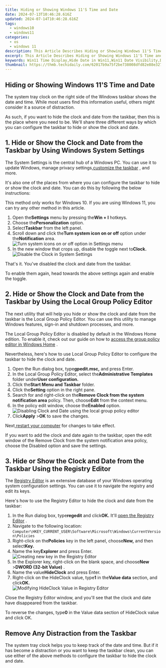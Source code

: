 ```yaml
---
title: Hiding or Showing Windows 11'S Time and Date
date: 2024-07-13T10:46:28.616Z
updated: 2024-07-14T10:46:28.616Z
tags:
  - windows10
  - windows11
categories:
  - os
  - windows 11
description: This Article Describes Hiding or Showing Windows 11'S Time and Date
excerpt: This Article Describes Hiding or Showing Windows 11'S Time and Date
keywords: Win11 Time Display,Hide Date in Win11,Win11 Date Visibility,Date/Time Change Win11,Windows Time Update,Show/Hide Win11 Date,Date & Time Settings Win11
thumbnail: https://thmb.techidaily.com/62017b9a75f2be738008dfd82e88e32736119212be885f48835d0be5b0d3459a.jpg
---
```


## Hiding or Showing Windows 11'S Time and Date

 The system tray clock on the right side of the Windows taskbar shows the date and time. While most users find this information useful, others might consider it a source of distraction.

 As such, if you want to hide the clock and date from the taskbar, then this is the place where you need to be. We'll share three different ways by which you can configure the taskbar to hide or show the clock and date.

## 1\. Hide or Show the Clock and Date from the Taskbar by Using Windows System Settings

 The System Settings is the central hub of a Windows PC. You can use it to update Windows, manage privacy settings,[customize the taskbar](https://www.makeuseof.com/windows-11-customize-taskbar/) , and more.

 It's also one of the places from where you can configure the taskbar to hide or show the clock and date. You can do this by following the below instructions:

 This method only works for Windows 10\. If you are using Windows 11, you can try any other method in this article.

1. Open the**Settings** menu by pressing the**Win + I** hotkeys.
2. Choose the**Personalization** option.
3. Select**Taskbar** from the left panel.
4. Scroll down and click the**Turn system icon on or off** option under the**Notification** area.  
![Turn system icons on or off option in Settings menu](https://static1.makeuseofimages.com/wordpress/wp-content/uploads/2022/12/turn-system-icons-on-or-off.png)
5. In the new window that crops up, disable the toggle next to**Clock.**  
![Disable the Clock in System Settings](https://static1.makeuseofimages.com/wordpress/wp-content/uploads/2022/12/disable-the-clock.png)

 That's it. You've disabled the clock and date from the taskbar.

 To enable them again, head towards the above settings again and enable the toggle.

## 2\. Hide or Show the Clock and Date from the Taskbar by Using the Local Group Policy Editor

 The next utility that will help you hide or show the clock and date from the taskbar is the Local Group Policy Editor. You can use this utility to manage Windows features, sign-in and shutdown processes, and more.

 The Local Group Policy Editor is disabled by default in the Windows Home edition. To enable it, check out our guide on how to [access the group policy editor in Windows Home](https://www.makeuseof.com/tag/access-group-policy-editor-even-windows-home-settings-try/) .

 Nevertheless, here's how to use Local Group Policy Editor to configure the taskbar to hide the clock and date.

1. Open the Run dialog box, type**gpedit.msc,** and press Enter.
2. In the Local Group Policy Editor, select the**Administrative Templates** folder under**User configuration.**
3. Click the**Start Menu and Taskbar** folder.
4. Click the**Setting** option in the right pane.
5. Search for and right-click on the**Remove Clock from the system notification area** policy. Then, choose**Edit** from the context menu.
6. In the policy edit window, choose the**Enabled** option.  
![Disabling Clock and Date using the local group policy editor](https://static1.makeuseofimages.com/wordpress/wp-content/uploads/2022/12/disabling-clock-and-date.jpg)
7. Click**Apply** \>**OK** to save the changes.

 Next,[restart your computer](https://www.makeuseof.com/windows-restart-methods/) for changes to take effect.

 If you want to add the clock and date again to the taskbar, open the edit window of the Remove Clock from the system notification area policy, choose the Disabled option and save the settings.

## 3\. Hide or Show the Clock and Date from the Taskbar Using the Registry Editor

 The [Registry Editor](https://www.makeuseof.com/tag/what-is-the-windows-registry-editor-and-how-do-i-use-it-makeuseof-explains/) is an extensive database of your Windows operating system configuration settings. You can use it to navigate the registry and edit its keys.

 Here's how to use the Registry Editor to hide the clock and date from the taskbar:

1. In the Run dialog box, type**regedit** and click**OK.** It'll [open the Registry Editor](https://www.makeuseof.com/windows-11-open-registry-editor/) .
2. Navigate to the following location:  
`Computer\HKEY_CURRENT_USER\Software\Microsoft\Windows\CurrentVersion\Policies`
3. Right-click on the**Policies** key in the left panel, choose**New,** and then select**Key.**
4. Name the key**Explorer** and press Enter.  
![Creating new key in the Registry Editor](https://static1.makeuseofimages.com/wordpress/wp-content/uploads/2022/12/creating-new-key.jpg)
5. In the Explorer key, right-click on the blank space, and choose**New** \>**DWORD (32-bit Value)** .
6. Name the value**HideClock** and press Enter.
7. Right-click on the HideClock value, type**1** in the**Value data** section, and click**OK.**  
![Modifying HideClock Value in Registry Editor](https://static1.makeuseofimages.com/wordpress/wp-content/uploads/2022/12/modifying-hideclock-value.jpg)

 Close the Registry Editor window, and you'll see that the clock and date have disappeared from the taskbar.

 To reverse the changes, type**0** in the Value data section of HideClock value and click OK.

## Remove Any Distraction from the Taskbar

 The system tray clock helps you to keep track of the date and time. But if it has become a distraction or you want to keep the taskbar clean, you can use either of the above methods to configure the taskbar to hide the clock and date.


<ins class="adsbygoogle"
     style="display:block"
     data-ad-format="autorelaxed"
     data-ad-client="ca-pub-7571918770474297"
     data-ad-slot="1223367746"></ins>



<ins class="adsbygoogle"
     style="display:block"
     data-ad-client="ca-pub-7571918770474297"
     data-ad-slot="8358498916"
     data-ad-format="auto"
     data-full-width-responsive="true"></ins>




